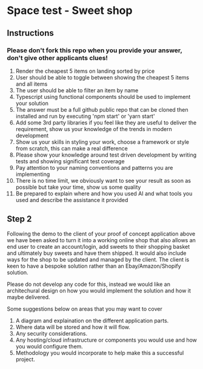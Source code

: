 # Space test - Sweet shop

## Instructions
### Please don't fork this repo when you provide your answer, don't give other applicants clues!

1. Render the cheapest 5 items on landing sorted by price
2. User should be able to toggle between showing the cheapest 5 items and all items
3. The user should be able to filter an item by name  
4. Typescript using functional components should be used to implement your solution
5. The answer must be a full github public repo that can be cloned then installed and run by executing 'npm start' or 'yarn start'
6. Add some 3rd party libraries if you feel like they are useful to deliver the requirement, show us your knowledge of the trends in modern development
7. Show us your skills in styling your work, choose a framework or style from scratch, this can make a real difference
8. Please show your knowledge around test driven development by writing tests and showing significant test coverage
9. Pay attention to your naming conventions and patterns you are implementing
10. There is no time limit, we obviously want to see your result as soon as possible but take your time, show us some quality
11. Be prepared to explain where and how you used AI and what tools you used and describe the assistance it provided

## Step 2

Following the demo to the client of your proof of concept application above we have been asked to turn it into a working online shop that also allows an end user to create an account/login, add sweets to their shopping basket and ultimately buy sweets and have them shipped. It would also include ways for the shop to be updated and managed by the client. The client is keen to have a bespoke solution rather than an Ebay/Amazon/Shopify solution. 

Please do not develop any code for this, instead we would like an architechural design on how you would implement the solution and how it maybe delivered. 

Some suggestions below on areas that you may want to cover

1. A diagram and explaination on the different application parts.
2. Where data will be stored and how it will flow.
3. Any security considerations.
4. Any hosting/cloud infrastructure or components you would use and how you would configure them.
5. Methodology you would incorporate to help make this a successful project.



